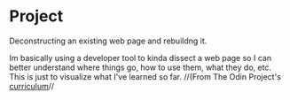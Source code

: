 # Project
Deconstructing an existing web page and rebuildng it.
 
Im basically using a developer tool to kinda dissect a web page so I can better understand where things go, how to use them, what they do, etc. This is just to visualize what I've learned so far. 
//(From The Odin Project's [curriculum](http://www.theodinproject.com/courses/web-development-101/lessons/html-css)//
